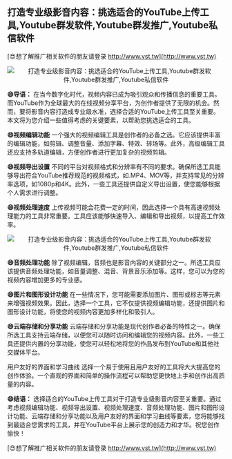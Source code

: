 ## **打造专业级影音内容：挑选适合的YouTube上传工具,Youtube群发软件,Youtube群发推广,Youtube私信软件**

[😍想了解推广相关软件的朋友请登录 http://www.vst.tw](http://www.vst.tw)

 <center><img src="https://vst.tw/MP4/tuiguang/png/7.png" alt="打造专业级影音内容：挑选适合的YouTube上传工具,Youtube群发软件,Youtube群发推广,Youtube私信软件"></center>

**😄导语：**
在当今数字化时代，视频内容已成为吸引观众和传播信息的重要工具。而YouTube作为全球最大的在线视频分享平台，为创作者提供了无限的机会。然而，要将影音内容打造成专业级水准，选择合适的YouTube上传工具至关重要。本文将为您介绍一些值得考虑的关键要素，以帮助您挑选适合的工具。

**😄视频编辑功能**
一个强大的视频编辑工具是创作者的必备之选。它应该提供丰富的编辑功能，如剪辑、调整音量、添加字幕、特效、转场等。此外，高级编辑工具还应支持多轨道编辑，方便创作者进行更加复杂的视频剪辑。

**😄视频导出设置**
不同的平台对视频格式和分辨率有不同的要求。确保所选工具能够导出符合YouTube推荐规范的视频格式，如.MP4、MOV等，并支持常见的分辨率选项，如1080p和4K。此外，一些工具还提供自定义导出设置，使您能够根据个人需求进行调整。

**😄视频处理速度**
上传视频可能会花费一定的时间，因此选择一个具有高速视频处理能力的工具非常重要。工具应该能够快速导入、编辑和导出视频，以提高工作效率。

 <center><img src="https://vst.tw/MP4/tuiguang/png/8.png" alt="打造专业级影音内容：挑选适合的YouTube上传工具,Youtube群发软件,Youtube群发推广,Youtube私信软件"></center>

**😄音频处理功能**
除了视频编辑，音频也是影音内容的关键部分之一。所选工具应该提供音频处理功能，如音量调整、混音、背景音乐添加等。这样，您可以为您的视频内容增加更多的专业感。

**😄图片和图形设计功能**
在一些情况下，您可能需要添加图片、图形或标志等元素来增强视频效果。因此，选择一个工具，它不仅提供视频编辑功能，还提供图片和图形设计功能，将使您的视频内容更加多样化和吸引人。

**😄云端存储和分享功能**
云端存储和分享功能是现代创作者必备的特性之一。确保所选工具支持云端存储，以便您可以随时访问和编辑您的视频内容。此外，一些工具还提供内置的分享功能，使您可以轻松地将您的作品发布到YouTube和其他社交媒体平台。

用户友好的界面和学习曲线
选择一个易于使用且用户友好的工具将大大提高您的创作体验。一个直观的界面和简单的操作流程可以帮助您更快地上手和创作出高质量的内容。

**😄结语：**
选择适合的YouTube上传工具对于打造专业级影音内容至关重要。通过考虑视频编辑功能、视频导出设置、视频处理速度、音频处理功能、图片和图形设计功能、云端存储和分享功能以及用户友好的界面和学习曲线等要素，您将能够找到最适合您需求的工具，并在YouTube平台上展示您的创造力和才华。祝您创作愉快！

[😍想了解推广相关软件的朋友请登录 http://www.vst.tw](http://www.vst.tw)



